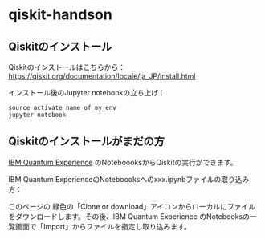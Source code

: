 # qiskit-handson

## Qiskitのインストール
Qiskitのインストールはこちらから：https://qiskit.org/documentation/locale/ja_JP/install.html

インストール後のJupyter notebookの立ち上げ：
```
source activate name_of_my_env
jupyter notebook
```


## Qiskitのインストールがまだの方
[IBM Quantum Experience](https://quantum-computing.ibm.com/) のNoteboooksからQiskitの実行ができます。


IBM Quantum ExperienceのNoteboooksへのxxx.ipynbファイルの取り込み方：

このページの
緑色の「Clone or download」アイコンからローカルにファイルをダウンロードします。その後、IBM Quantum Experience のNotebooksの一覧画面で「Import」からファイルを指定し取り込みます。
